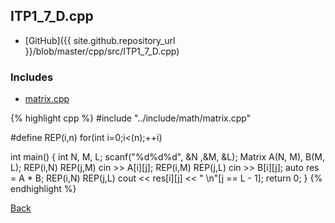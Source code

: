 ## ITP1_7_D.cpp

- [GitHub]({{ site.github.repository_url }}/blob/master/cpp/src/ITP1_7_D.cpp)

### Includes

- [matrix.cpp](../include/math/matrix)

{% highlight cpp %}
#include "../include/math/matrix.cpp"

#define REP(i,n) for(int i=0;i<(n);++i)

int main() {
  int N, M, L;
  scanf("%d%d%d", &N ,&M, &L);
  Matrix<ll> A(N, M), B(M, L);
  REP(i,N) REP(j,M) cin >> A[i][j];
  REP(i,M) REP(j,L) cin >> B[i][j];
  auto res = A * B;
  REP(i,N) REP(j,L) cout << res[i][j] << " \n"[j == L - 1];
  return 0;
}
{% endhighlight %}

[Back](..)
